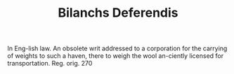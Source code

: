 ---
title: Bilanchs Deferendis
letter: B
permalink: "/definitions/bld-bilanchs-deferendis.html"
body: In Eng-lish law. An obsolete writ addressed to a corporation for the carrying
  of weights to such a haven, there to weigh the wool an-ciently licensed for transportation.
  Reg. orig. 270
published_at: '2018-07-07'
source: Black's Law Dictionary 2nd Ed (1910)
layout: post
---